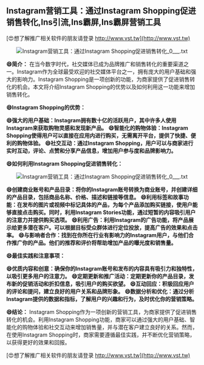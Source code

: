 ## **Instagram营销工具：通过Instagram Shopping促进销售转化,Ins引流,Ins霸屏,Ins霸屏营销工具**

[😍想了解推广相关软件的朋友请登录 http://www.vst.tw](http://www.vst.tw)

 <center><img src="https://vst.tw/MP4/tuiguang/png/4.png" alt="Instagram营销工具：通过Instagram Shopping促进销售转化_0___.txt"></center>

**😄简介：**
在当今数字时代，社交媒体已成为品牌推广和销售转化的重要渠道之一。Instagram作为全球最受欢迎的社交媒体平台之一，拥有庞大的用户基础和强大的影响力。Instagram Shopping是一项创新的功能，为商家提供了促进销售转化的机会。本文将介绍Instagram Shopping的优势以及如何利用这一功能来增加销售转化。

**😄Instagram Shopping的优势：**

**😄强大的用户基础：Instagram拥有数十亿的活跃用户，其中许多人使用Instagram来获取购物灵感和发现新产品。**
**😄智能化的购物体验：Instagram Shopping使得用户可以直接在应用内进行购买，无需离开平台，提供了快捷、便利的购物体验。**
**😄社交互动：通过Instagram Shopping，用户可以与商家进行实时互动，评论、点赞和分享产品信息，增加用户参与度和品牌影响力。**

**😄如何利用Instagram Shopping促进销售转化：**

 <center><img src="https://vst.tw/MP4/tuiguang/png/4.png" alt="Instagram营销工具：通过Instagram Shopping促进销售转化_0___.txt"></center>

**😄创建商业账号和产品目录：将你的Instagram账号转换为商业账号，并创建详细的产品目录，包括商品名称、价格、描述和链接等信息。**
**😄利用标签和故事功能：在发布的图片或视频中标记具体的产品，为每个产品添加购买链接，使用户能够直接点击购买。同时，利用Instagram Stories功能，通过短暂的内容吸引用户的注意力并提供购买选项。**
**😄利用广告：利用Instagram的广告功能，将产品展示给更多潜在客户。可以根据目标受众群体进行定位投放，提高广告的效果和点击率。**
**😄与影响者合作：找到在你所在行业有影响力的Instagram用户，与他们合作推广你的产品。他们的推荐和评价将帮助增加产品的曝光度和销售量。**

**😄最佳实践和注意事项：**

**😄优质内容和创意：确保你的Instagram账号和发布的内容具有吸引力和独特性，以吸引更多用户的注意力。**
**😄定期更新和推广活动：定期更新你的产品目录，发布新的促销活动和折扣信息，吸引用户的购买欲望。**
**😄互动回应：积极回应用户的评论和提问，建立良好的用户关系和品牌形象。**
**😄数据分析和优化：通过分析Instagram提供的数据和指标，了解用户的兴趣和行为，及时优化你的营销策略。**

**😄结论：**
Instagram Shopping作为一项创新的营销工具，为商家提供了促进销售转化的机会。利用Instagram Shopping功能，商家可以通过强大的用户基础、智能化的购物体验和社交互动来增加销售量，并与潜在客户建立良好的关系。然而，在使用Instagram Shopping时，商家需要遵循最佳实践，并不断优化营销策略，以获得更好的效果和回报。

[😍想了解推广相关软件的朋友请登录 http://www.vst.tw](http://www.vst.tw)



